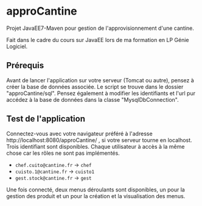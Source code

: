 # approCantine
Projet JavaEE7-Maven pour gestion de l'approvisionnement d'une cantine.

Fait dans le cadre du cours sur JavaEE lors de ma formation en LP Génie Logiciel.

## Prérequis

Avant de lancer l'application sur votre serveur (Tomcat ou autre), pensez à créer la base de données associée. Le script se trouve dans le dossier "approCantine/sql". Pensez également à modifier les identifiants et l'url pur accédez à la base de données dans la classe "MysqlDbConnection".

## Test de l'application

Connectez-vous avec votre navigateur préféré à l'adresse http://localhost:8080/approCantine/ , si votre serveur tourne en localhost.
Trois identifiant sont disponibles. Chaque utilisateur à accès à la même chose car les rôles ne sont pas implémentés.
- `chef.cuito@cantine.fr` -> `chef`
- `cuisto.1@cantine.fr`   -> `cuisto1`
- `gest.stock@cantine.fr` -> `gest`

Une fois connecté, deux menus déroulants sont disponibles, un pour la gestion des produit et un pour la création et la visualisation des menus.
